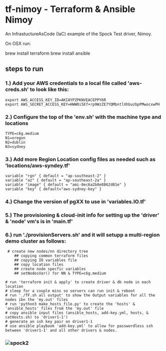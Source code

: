 # tf-nimoy - Terraform & Ansible Nimoy

An InfrastuctureAsCode (IaC) example of the Spock Test driver, Nimoy.

On OSX run:

  brew install terraform
  brew install ansible

## steps to run

### 1.) Add your AWS credentials to a local file called 'aws-creds.sh' to look like this:

    export AWS_ACCESS_KEY_ID=AKIAYPZPKNVEACEPPY6R
    export AWS_SECRET_ACCESS_KEY=HWW0i5Ef+rp9WzZE7YQMbntlXhbuzbpPMwocxwPH

### 2.) Configure the top of the 'env.sh' with the machine type and locations

    TYPE=c6g.medium
    N1=oregon
    N2=dublin
    N3=sydney

### 3.) Add more Region Location config files as needed such as 'locations/aws-syndey.tf'

    variable "rgn" { default = "ap-southeast-2" }
    variable "az" { default = "ap-southeast-2a" }
    variable "image" { default = "ami-0ec6a2b0e8862d01e" }
    variable "key" { default="aws-sydney-key" }

### 4.) Change the version of pgXX to use in 'variables.IO.tf'

### 5.) The provisioning & cloud-init info for setting up the 'driver' & 'node' vm's is in 'main.tf'

### 6.) run './provisionServers.sh' and it will setupp a multi-region demo cluster as follows:

     # create new nodes/nn directory tree
        ## copying common terraform files
        ## copying IO variables file
        ## copy location files
        ## create node specfic variables
        ## setNodesVar() for NN & TYPE=c6g.medium
 
    # run 'terraform init & apply' to create driver & db node in each location
    # sleep for a couple mins so servers can run init & reboot
    # run './TF.sh all output' to show the Output variables for all the nodes ibn the 'my.out' files
    # run 'python3 make_hosts_file.py' to create the 'hosts' & 'ansible_hosts' files from the 'my.out' file
    # copy ansible input files (ansible_hosts, add-key.yml, hosts, & catHosts.sh) to 'driver1-1')
    # generate an ssh key pair on driver1-1
    # use ansible playbook 'add-key.yml' to allow for passwordless ssh between 'driver1-1' and all other drivers & nodes.
    

### ![spock2](https://user-images.githubusercontent.com/1664798/186249698-08853672-a72e-4e39-b236-ad020faa9f94.png)
